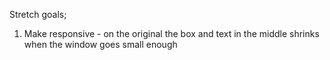 Stretch goals;

1. Make responsive - on the original the box and text in the middle shrinks when the window goes small enough 